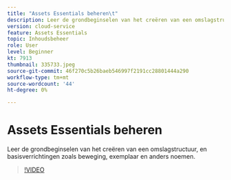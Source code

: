 ```yaml
---
title: "Assets Essentials beheren\t"
description: Leer de grondbeginselen van het creëren van een omslagstructuur, en basisverrichtingen zoals beweging, exemplaar en anders noemen.
version: cloud-service
feature: Assets Essentials
topic: Inhoudsbeheer
role: User
level: Beginner
kt: 7913
thumbnail: 335733.jpeg
source-git-commit: 46f270c5b26baeb546997f2191cc28801444a290
workflow-type: tm+mt
source-wordcount: '44'
ht-degree: 0%

---
```



# Assets Essentials beheren

Leer de grondbeginselen van het creëren van een omslagstructuur, en basisverrichtingen zoals beweging, exemplaar en anders noemen.

>[!VIDEO](https://video.tv.adobe.com/v/335733/?quality=12&learn=on)
